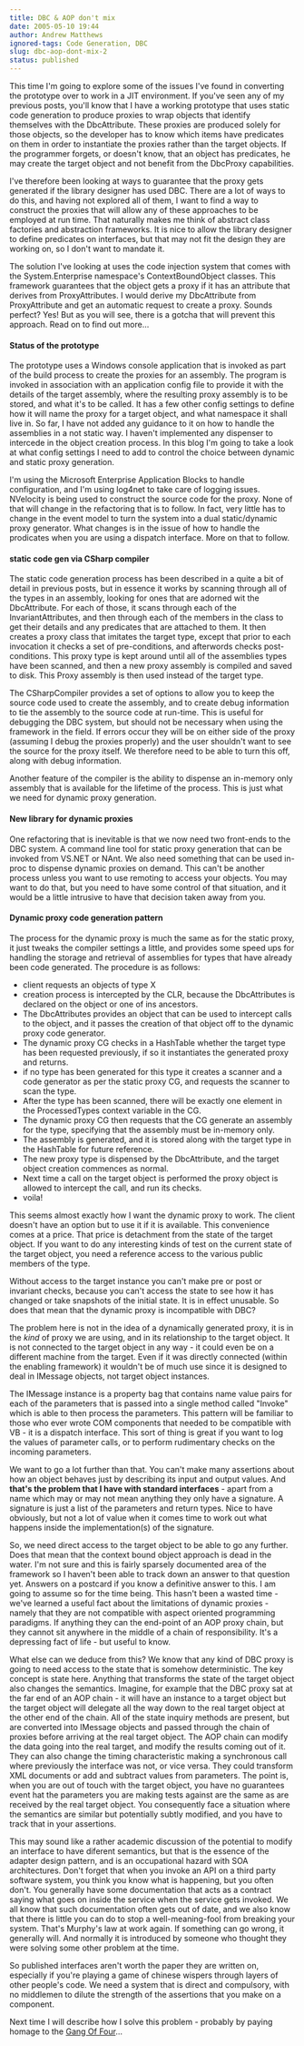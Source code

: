 ```yaml
---
title: DBC & AOP don't mix
date: 2005-05-10 19:44
author: Andrew Matthews
ignored-tags: Code Generation, DBC
slug: dbc-aop-dont-mix-2
status: published
---
```


This time I'm going to explore some of the issues I've found in converting the prototype over to work in a JIT environment. If you've seen any of my previous posts, you'll know that I have a working prototype that uses static code generation to produce proxies to wrap objects that identify themselves with the DbcAttribute. These proxies are produced solely for those objects, so the developer has to know which items have predicates on them in order to instantiate the proxies rather than the target objects. If the programmer forgets, or doesn't know, that an object has predicates, he may create the target object and not benefit from the DbcProxy capabilities.

I've therefore been looking at ways to guarantee that the proxy gets generated if the library designer has used DBC. There are a lot of ways to do this, and having not explored all of them, I want to find a way to construct the proxies that will allow any of these approaches to be employed at run time. That naturally makes me think of abstract class factories and abstraction frameworks. It is nice to allow the library designer to define predicates on interfaces, but that may not fit the design they are working on, so I don't want to mandate it.

The solution I've looking at uses the code injection system that comes with the System.Enterprise namespace's ContextBoundObject classes. This framework guarantees that the object gets a proxy if it has an attribute that derives from ProxyAttributes. I would derive my DbcAttribute from ProxyAttribute and get an automatic request to create a proxy. Sounds perfect? Yes! But as you will see, there is a gotcha that will prevent this approach. Read on to find out more...

#### Status of the prototype

The prototype uses a Windows console application that is invoked as part of the build process to create the proxies for an assembly. The program is invoked in association with an application config file to provide it with the details of the target assembly, where the resulting proxy assembly is to be stored, and what it's to be called. It has a few other config settings to define how it will name the proxy for a target object, and what namespace it shall live in. So far, I have not added any guidance to it on how to handle the assemblies in a not static way. I haven't implemented any dispenser to intercede in the object creation process. In this blog I'm going to take a look at what config settings I need to add to control the choice between dynamic and static proxy generation.

I'm using the Microsoft Enterprise Application Blocks to handle configuration, and I'm using log4net to take care of logging issues. NVelocity is being used to construct the source code for the proxy. None of that will change in the refactoring that is to follow. In fact, very little has to change in the event model to turn the system into a dual static/dynamic proxy generator. What changes is in the issue of how to handle the prodicates when you are using a dispatch interface. More on that to follow.

#### static code gen via CSharp compiler

The static code generation process has been described in a quite a bit of detail in previous posts, but in essence it works by scanning through all of the types in an assembly, looking for ones that are adorned wit the DbcAttribute. For each of those, it scans through each of the InvariantAttributes, and then through each of the members in the class to get their details and any predicates that are attached to them. It then creates a proxy class that imitates the target type, except that prior to each invocation it checks a set of pre-conditions, and afterwords checks post-conditions. This proxy type is kept around until all of the assemblies types have been scanned, and then a new proxy assembly is compiled and saved to disk. This Proxy assembly is then used instead of the target type.

The CSharpCompiler provides a set of options to allow you to keep the source code used to create the assembly, and to create debug information to tie the assembly to the source code at run-time. This is useful for debugging the DBC system, but should not be necessary when using the framework in the field. If errors occur they will be on either side of the proxy (assuming I debug the proxies properly) and the user shouldn't want to see the source for the proxy itself. We therefore need to be able to turn this off, along with debug information.

Another feature of the compiler is the ability to dispense an in-memory only assembly that is available for the lifetime of the process. This is just what we need for dynamic proxy generation.

#### New library for dynamic proxies

One refactoring that is inevitable is that we now need two front-ends to the DBC system. A command line tool for static proxy generation that can be invoked from VS.NET or NAnt. We also need something that can be used in-proc to dispense dynamic proxies on demand. This can't be another process unless you want to use remoting to access your objects. You may want to do that, but you need to have some control of that situation, and it would be a little intrusive to have that decision taken away from you.

#### Dynamic proxy code generation pattern

The process for the dynamic proxy is much the same as for the static proxy, it just tweaks the compiler settings a little, and provides some speed ups for handling the storage and retrieval of assemblies for types that have already been code generated. The procedure is as follows:

-   client requests an objects of type X
-   creation process is intercepted by the CLR, because the DbcAttributes is declared on the object or one of ins ancestors.
-   The DbcAttributes provides an object that can be used to intercept calls to the object, and it passes the creation of that object off to the dynamic proxy code generator.
-   The dynamic proxy CG checks in a HashTable whether the target type has been requested previously, if so it instantiates the generated proxy and returns.
-   if no type has been generated for this type it creates a scanner and a code generator as per the static proxy CG, and requests the scanner to scan the type.
-   After the type has been scanned, there will be exactly one element in the ProcessedTypes context variable in the CG.
-   The dynamic proxy CG then requests that the CG generate an assembly for the type, specifying that the assembly must be in-memory only.
-   The assembly is generated, and it is stored along with the target type in the HashTable for future reference.
-   The new proxy type is dispensed by the DbcAttribute, and the target object creation commences as normal.
-   Next time a call on the target object is performed the proxy object is allowed to intercept the call, and run its checks.
-   voila!

This seems almost exactly how I want the dynamic proxy to work. The client doesn't have an option but to use it if it is available. This convenience comes at a price. That price is detachment from the state of the target object. If you want to do any interesting kinds of test on the current state of the target object, you need a reference access to the various public members of the type.

Without access to the target instance you can't make pre or post or invariant checks, because you can't access the state to see how it has changed or take snapshots of the initial state. It is in effect unusable. So does that mean that the dynamic proxy is incompatible with DBC?

The problem here is not in the idea of a dynamically generated proxy, it is in the *kind* of proxy we are using, and in its relationship to the target object. It is not connected to the target object in any way - it could even be on a different machine from the target. Even if it was directly connected (within the enabling framework) it wouldn't be of much use since it is designed to deal in IMessage objects, not target object instances.

The IMessage instance is a property bag that contains name value pairs for each of the parameters that is passed into a single method called "Invoke" which is able to then process the parameters. This pattern will be familiar to those who ever wrote COM components that needed to be compatible with VB - it is a dispatch interface. This sort of thing is great if you want to log the values of parameter calls, or to perform rudimentary checks on the incoming parameters.

We want to go a lot further than that. You can't make many assertions about how an object behaves just by describing its input and output values. And **that's the problem that I have with standard interfaces** - apart from a name which may or may not mean anything they only have a signature. A signature is just a list of the parameters and return types. Nice to have obviously, but not a lot of value when it comes time to work out what happens inside the implementation(s) of the signature.

So, we need direct access to the target object to be able to go any further. Does that mean that the context bound object approach is dead in the water. I'm not sure and this is fairly sparsely documented area of the framework so I haven't been able to track down an answer to that question yet. Answers on a postcard if you know a definitive answer to this. I am going to assume so for the time being. This hasn't been a wasted time - we've learned a useful fact about the limitations of dynamic proxies - namely that they are not compatible with aspect oriented programming paradigms. If anything they can the end-point of an AOP proxy chain, but they cannot sit anywhere in the middle of a chain of responsibility. It's a depressing fact of life - but useful to know.

What else can we deduce from this? We know that any kind of DBC proxy is going to need access to the state that is somehow deterministic. The key concept is state here. Anything that transforms the state of the target object also changes the semantics. Imagine, for example that the DBC proxy sat at the far end of an AOP chain - it will have an instance to a target object but the target object will delegate all the way down to the real target object at the other end of the chain. All of the state inquiry methods are present, but are converted into IMessage objects and passed through the chain of proxies before arriving at the real target object. The AOP chain can modify the data going into the real target, and modify the results coming out of it. They can also change the timing characteristic making a synchronous call where previously the interface was not, or vice versa. They could transform XML documents or add and subtract values from parameters. The point is, when you are out of touch with the target object, you have no guarantees event hat the parameters you are making tests against are the same as are received by the real target object. You consequently face a situation where the semantics are similar but potentially subtly modified, and you have to track that in your assertions.

This may sound like a rather academic discussion of the potential to modify an interface to have diferent semantics, but that is the essence of the adapter design pattern, and is an occupational hazard with SOA architectures. Don't forget that when you invoke an API on a third party software system, you think you know what is happening, but you often don't. You generally have some documentation that acts as a contract saying what goes on inside the service when the service gets invoked. We all know that such documentation often gets out of date, and we also know that there is little you can do to stop a well-meaning-fool from breaking your system. That's Murphy's law at work again. If something can go wrong, it generally will. And normally it is introduced by someone who thought they were solving some other problem at the time.

So published interfaces aren't worth the paper they are written on, especially if you're playing a game of chinese wispers through layers of other people's code. We need a system that is direct and compulsory, with no middlemen to dilute the strength of the assertions that you make on a component.

Next time I will describe how I solve this problem - probably by paying homage to the [Gang Of Four](http://en.wikipedia.org/wiki/Design_Patterns)...

